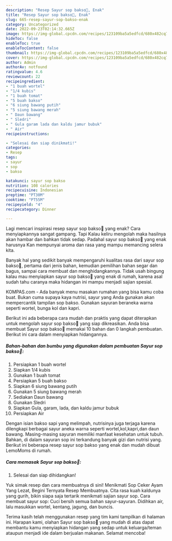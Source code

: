 ```yaml
---
description: "Resep Sayur sop bakso🔆, Enak"
title: "Resep Sayur sop bakso🔆, Enak"
slug: 665-resep-sayur-sop-bakso-enak
category: Uncategorized
date: 2022-09-23T02:14:32.665Z
image: https://img-global.cpcdn.com/recipes/123109ba5a5edfcd/680x482cq70/sayur-sop-bakso-foto-resep-utama.jpg
hideToc: false
enableToc: true
enableTocContent: false
thumbnail: https://img-global.cpcdn.com/recipes/123109ba5a5edfcd/680x482cq70/sayur-sop-bakso-foto-resep-utama.jpg
cover: https://img-global.cpcdn.com/recipes/123109ba5a5edfcd/680x482cq70/sayur-sop-bakso-foto-resep-utama.jpg
author: Admin
authorAv: notfound
ratingvalue: 4.6
reviewcount: 22
recipeingredient:
- "1 buah wortel"
- "1/4 kubis"
- "1 buah tomat"
- "5 buah bakso"
- "6 siung bawang putih"
- "5 siung bawang merah"
- " Daun bawang"
- " Sledri"
- " Gula garam lada dan kaldu jamur bubuk"
- " Air"
recipeinstructions:

- "Selesai dan siap dinikmati!"
categories:
- Resep
tags:
- sayur
- sop
- bakso

katakunci: sayur sop bakso 
nutrition: 108 calories
recipecuisine: Indonesian
preptime: "PT30M"
cooktime: "PT55M"
recipeyield: "4"
recipecategory: Dinner

---
```



Lagi mencari inspirasi resep sayur sop bakso🔆 yang enak? Cara menyiapkannya sangat gampang. Tapi Kalau keliru mengolah maka hasilnya akan hambar dan bahkan tidak sedap. Padahal sayur sop bakso🔆 yang enak harusnya Kan mempunyai aroma dan rasa yang mampu memancing selera kita.


Banyak hal yang sedikit banyak mempengaruhi kualitas rasa dari sayur sop bakso🔆, pertama dari jenis bahan, kemudian pemilihan bahan segar dan bagus, sampai cara membuat dan menghidangkannya. Tidak usah bingung kalau mau menyiapkan sayur sop bakso🔆 yang enak di rumah, karena asal sudah tahu caranya maka hidangan ini mampu menjadi sajian spesial.

KOMPAS.com - Ada banyak menu masakan rumahan yang bisa kamu coba buat. Bukan cuma supaya kaya nutrisi, sayur yang Anda gunakan akan mempercantik tampilan sop bakso. Gunakan sayuran beraneka warna seperti wortel, bunga kol dan kapri.


Berikut ini ada beberapa cara mudah dan praktis yang dapat diterapkan untuk mengolah sayur sop bakso🔆 yang siap dikreasikan. Anda bisa membuat Sayur sop bakso🔆 memakai 10 bahan dan 0 langkah pembuatan. Berikut ini cara dalam menyiapkan hidangannya.

<!--inarticleads1-->

##### Bahan-bahan dan bumbu yang digunakan dalam pembuatan Sayur sop bakso🔆:

1. Persiapkan 1 buah wortel
1. Siapkan 1/4 kubis
1. Gunakan 1 buah tomat
1. Persiapkan 5 buah bakso
1. Siapkan 6 siung bawang putih
1. Gunakan 5 siung bawang merah
1. Sediakan  Daun bawang
1. Gunakan  Sledri
1. Siapkan  Gula, garam, lada, dan kaldu jamur bubuk
1. Persiapkan  Air


Dengan isian bakso sapi yang melimpah, nutrisinya juga terjaga karena dilengkapi berbagai sayur aneka warna seperti wortel,kol,kapri,dan daun bawang. Masing-masing sayuran memiliki manfaat kesehatan untuk tubuh. Bahkan, di dalam sayuran sop ini terkandung banyak gizi dan nutrisi yang. Berikut ini beberapa resep sayur sop bakso yang enak dan mudah dibuat LemoMoms di rumah. 

<!--inarticleads2-->

##### Cara memasak Sayur sop bakso🔆:


1. Selesai dan siap dihidangkan!

Yuk simak resep dan cara membuatnya di sini! Menikmati Sop Ceker Ayam Yang Lezat, Begini Ternyata Resep Membuatnya. Cita rasa kuah kaldunya yang gurih, bikin siapa saja tertarik menikmati sajian sayur sop. Cara membuat sayur sop: Cuci bersih semua bahan sayur-sayuran. Didihkan air, lalu masukkan wortel, kentang, jagung, dan buncis. 

Terima kasih telah menggunakan resep yang tim kami tampilkan di halaman ini. Harapan kami, olahan Sayur sop bakso🔆 yang mudah di atas dapat membantu kamu menyiapkan hidangan yang sedap untuk keluarga/teman ataupun menjadi ide dalam berjualan makanan. Selamat mencoba!
